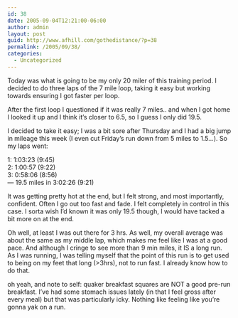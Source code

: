```yaml
---
id: 38
date: 2005-09-04T12:21:00-06:00
author: admin
layout: post
guid: http://www.afhill.com/gothedistance/?p=38
permalink: /2005/09/38/
categories:
  - Uncategorized
---
```

Today was what is going to be my only 20 miler of this training period. I decided to do three laps of the 7 mile loop, taking it easy but working towards ensuring I got faster per loop. 

After the first loop I questioned if it was really 7 miles.. and when I got home I looked it up and I think it&#8217;s closer to 6.5, so I guess I only did 19.5. 

I decided to take it easy; I was a bit sore after Thursday and I had a big jump in mileage this week (I even cut Friday&#8217;s run down from 5 miles to 1.5&#8230;). So my laps went:

1: 1:03:23 (9:45)  
2: 1:00:57 (9:22)  
3: 0:58:06 (8:56)  
&#8212; 19.5 miles in 3:02:26 (9:21)

It was getting pretty hot at the end, but I felt strong, and most importantly, confident. Often I go out too fast and fade. I felt completely in control in this case. I sorta wish I&#8217;d known it was only 19.5 though, I would have tacked a bit more on at the end. 

Oh well, at least I was out there for 3 hrs. As well, my overall average was about the same as my middle lap, which makes me feel like I was at a good pace. And although I cringe to see more than 9 min miles, it IS a long run. As I was running, I was telling myself that the point of this run is to get used to being on my feet that long (>3hrs), not to run fast. I already know how to do that.

oh yeah, and note to self: quaker breakfast squares are NOT a good pre-run breakfast. I&#8217;ve had some stomach issues lately (in that I feel gross after every meal) but that was particularly icky. Nothing like feeling like you&#8217;re gonna yak on a run.